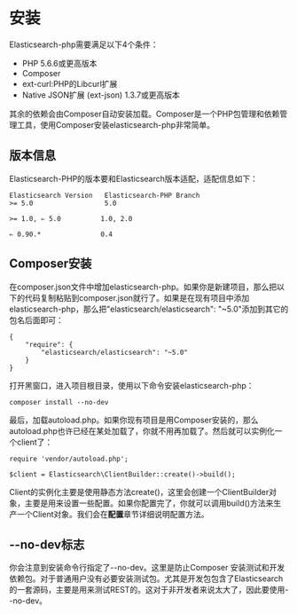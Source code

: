 # 安装

Elasticsearch-php需要满足以下4个条件：

* PHP 5.6.6或更高版本
* Composer
* ext-curl:PHP的Libcurl扩展
* Native JSON扩展 (ext-json) 1.3.7或更高版本

其余的依赖会由Composer自动安装加载。Composer是一个PHP包管理和依赖管理工具，使用Composer安装elasticsearch-php非常简单。

## 版本信息

Elasticsearch-PHP的版本要和Elasticsearch版本适配，适配信息如下：

	Elasticsearch Version	Elasticsearch-PHP Branch
	>= 5.0                  5.0
	
	>= 1.0, ⇐ 5.0          1.0, 2.0
	
	⇐ 0.90.*               0.4

## Composer安装

在composer.json文件中增加elasticsearch-php。如果你是新建项目，那么把以下的代码复制粘贴到composer.json就行了。如果是在现有项目中添加elasticsearch-php，那么把"elasticsearch/elasticsearch": "~5.0"添加到其它的包名后面即可：

	{
	    "require": {
	        "elasticsearch/elasticsearch": "~5.0"
	    }
	}

打开黑窗口，进入项目根目录，使用以下命令安装elasticsearch-php：

	composer install --no-dev

最后，加载autoload.php。如果你现有项目是用Composer安装的，那么autoload.php也许已经在某处加载了，你就不用再加载了。然后就可以实例化一个client了：

	require 'vendor/autoload.php';
	
	$client = Elasticsearch\ClientBuilder::create()->build();

Client的实例化主要是使用静态方法create()，这里会创建一个ClientBuilder对象，主要是用来设置一些配置。如果你配置完了，你就可以调用build()方法来生产一个Client对象。我们会在<b>配置</b>章节详细说明配置方法。

## --no-dev标志

你会注意到安装命令行指定了--no-dev。这里是防止Composer 安装测试和开发依赖包。对于普通用户没有必要安装测试包。尤其是开发包包含了Elasticsearch的一套源码，主要是用来测试REST的。这对于非开发者来说太大了，因此要使用--no-dev。